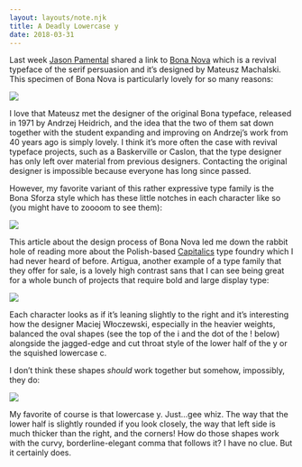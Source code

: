 ```yaml
---
layout: layouts/note.njk
title: A Deadly Lowercase y
date: 2018-03-31
---
```


Last week [Jason Pamental](https://twitter.com/jpamental) shared a link to [Bona Nova](https://typography.guru/list/best-freeware-fonts/bona-nova/) which is a revival typeface of the serif persuasion and it’s designed by Mateusz Machalski. This specimen of Bona Nova is particularly lovely for so many reasons:

![](https://buttondown.s3.us-west-2.amazonaws.com/images/05b2c354-e167-43ff-bec6-25dea4a34799.gif)

I love that Mateusz met the designer of the original Bona typeface, released in 1971 by Andrzej Heidrich, and the idea that the two of them sat down together with the student expanding and improving on Andrzej’s work from 40 years ago is simply lovely. I think it’s more often the case with revival typeface projects, such as a Baskerville or Caslon, that the type designer has only left over material from previous designers. Contacting the original designer is impossible because everyone has long since passed.

However, my favorite variant of this rather expressive type family is the Bona Sforza style which has these little notches in each character like so (you might have to zoooom to see them):

![](https://buttondown.s3.us-west-2.amazonaws.com/images/8206a3a3-83d1-4b82-aaac-33cb0be7e81f.png)

This article about the design process of Bona Nova led me down the rabbit hole of reading more about the Polish-based [Capitalics](https://capitalics.wtf/en/about) type foundry which I had never heard of before. Artigua, another example of a type family that they offer for sale, is a lovely high contrast sans that I can see being great for a whole bunch of projects that require bold and large display type:

![](https://buttondown.s3.us-west-2.amazonaws.com/images/de7d740b-31ff-4338-a9aa-14beab82c14c.png)

Each character looks as if it’s leaning slightly to the right and it’s interesting how the designer Maciej Włoczewski, especially in the heavier weights, balanced the oval shapes (see the top of the i and the dot of the ! below) alongside the jagged-edge and cut throat style of the lower half of the y or the squished lowercase c.

I don’t think these shapes _should_ work together but somehow, impossibly, they do:

![](https://buttondown.s3.us-west-2.amazonaws.com/images/1c52aefa-41a9-453f-a5b1-0d6ed37ed72e.png)

My favorite of course is that lowercase y. Just...gee whiz. The way that the lower half is slightly rounded if you look closely, the way that left side is much thicker than the right, and the corners! How do those shapes work with the curvy, borderline-elegant comma that follows it? I have no clue. But it certainly does.
